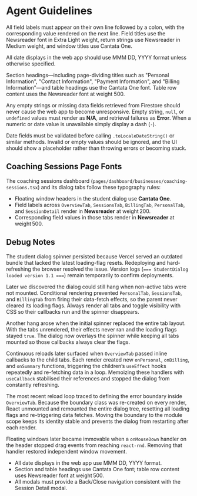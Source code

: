 # Agent Guidelines

All field labels must appear on their own line followed by a colon, with the corresponding value rendered on the next line. Field titles use the Newsreader font in Extra Light weight, return strings use Newsreader in Medium weight, and window titles use Cantata One.

All date displays in the web app should use MMM DD, YYYY format unless otherwise specified.

Section headings—including page-dividing titles such as "Personal Information", "Contact Information", "Payment Information", and "Billing Information"—and table headings use the Cantata One font. Table row content uses the Newsreader font at weight 500.

Any empty strings or missing data fields retrieved from Firestore should never cause the web app to become unresponsive. Empty string, `null`, or `undefined` values must render as **N/A**, and retrieval failures as **Error**. When a numeric or date value is unavailable simply display a dash (`-`).

Date fields must be validated before calling `.toLocaleDateString()` or similar methods. Invalid or empty values should be ignored, and the UI should show a placeholder rather than throwing errors or becoming stuck.

## Coaching Sessions Page Fonts

The coaching sessions dashboard (`pages/dashboard/businesses/coaching-sessions.tsx`) and its dialog tabs follow these typography rules:

- Floating window headers in the student dialog use **Cantata One**.
- Field labels across `OverviewTab`, `SessionsTab`, `BillingTab`, `PersonalTab`, and `SessionDetail` render in **Newsreader** at weight 200.
- Corresponding field values in those tabs render in **Newsreader** at weight 500.

## Debug Notes

The student dialog spinner persisted because Vercel served an outdated bundle that lacked the latest loading-flag resets. Redeploying and hard-refreshing the browser resolved the issue. Version logs (`=== StudentDialog loaded version 1.1 ===`) remain temporarily to confirm deployments.

Later we discovered the dialog could still hang when non-active tabs were not mounted. Conditional rendering prevented `PersonalTab`, `SessionsTab`, and `BillingTab` from firing their data-fetch effects, so the parent never cleared its loading flags. Always render all tabs and toggle visibility with CSS so their callbacks run and the spinner disappears.

Another hang arose when the initial spinner replaced the entire tab layout. With the tabs unrendered, their effects never ran and the loading flags stayed `true`. The dialog now overlays the spinner while keeping all tabs mounted so those callbacks always clear the flags.

Continuous reloads later surfaced when `OverviewTab` passed inline callbacks to the child tabs. Each render created new `onPersonal`, `onBilling`, and `onSummary` functions, triggering the children’s `useEffect` hooks repeatedly and re-fetching data in a loop. Memoizing these handlers with `useCallback` stabilised their references and stopped the dialog from constantly refreshing.

The most recent reload loop traced to defining the error boundary inside `OverviewTab`. Because the boundary class was re-created on every render, React unmounted and remounted the entire dialog tree, resetting all loading flags and re-triggering data fetches. Moving the boundary to the module scope keeps its identity stable and prevents the dialog from restarting after each render.

Floating windows later became immovable when a `onMouseDown` handler on the header stopped drag events from reaching `react-rnd`. Removing that handler restored independent window movement.

* All date displays in the web app use MMM DD, YYYY format.
* Section and table headings use Cantata One font; table row content uses Newsreader font at weight 500.
* All modals must provide a Back/Close navigation consistent with the Session Detail modal.
